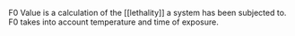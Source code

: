 F0 Value is a calculation of the [[lethality]] a system has been subjected to.
F0 takes into account temperature and time of exposure.